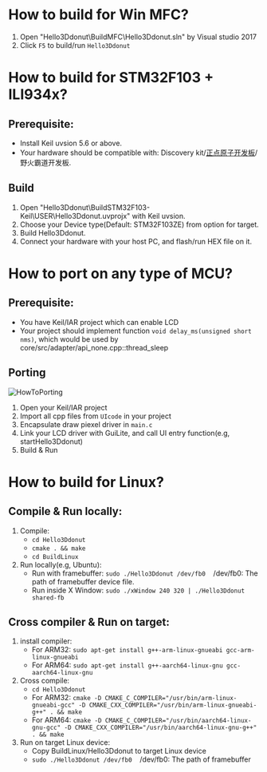 # How to build for Win MFC?
1. Open "Hello3Ddonut\BuildMFC\Hello3Ddonut.sln" by Visual studio 2017
2. Click `F5` to build/run `Hello3Ddonut`

# How to build for STM32F103 + ILI934x?
## Prerequisite:
- Install Keil uvsion 5.6 or above.
- Your hardware should be compatible with: Discovery kit/[正点原子开发板](https://item.taobao.com/item.htm?spm=a230r.1.14.20.17b441b9u49Ujg&id=582084489839&ns=1&abbucket=7#detail)/野火霸道开发板.
## Build
1. Open "Hello3Ddonut\BuildSTM32F103-Keil\USER\Hello3Ddonut.uvprojx" with Keil uvsion.
2. Choose your Device type(Default: STM32F103ZE) from option for target.
3. Build Hello3Ddonut.
4. Connect your hardware with your host PC, and flash/run HEX file on it.

# How to port on any type of MCU?
## Prerequisite:
- You have Keil/IAR project which can enable LCD
- Your project should implement function `void delay_ms(unsigned short nms)`, which would be used by core/src/adapter/api_none.cpp::thread_sleep

## Porting
![HowToPorting](../doc/HowToPorting.png)
1. Open your Keil/IAR project
2. Import all cpp files from `UIcode` in your project
3. Encapsulate draw piexel driver in `main.c`
4. Link your LCD driver with GuiLite, and call UI entry function(e.g, startHello3Ddonut)
5. Build & Run

# How to build for Linux?
## Compile & Run locally:
1. Compile:
    - `cd Hello3Ddonut`
    - `cmake . && make`
    - `cd BuildLinux`
2. Run locally(e.g, Ubuntu):
    - Run with framebuffer: `sudo ./Hello3Ddonut /dev/fb0`&nbsp;&nbsp;&nbsp;&nbsp;/dev/fb0: The path of framebuffer device file.
    - Run inside X Window: `sudo ./xWindow 240 320 | ./Hello3Ddonut shared-fb`

## Cross compiler & Run on target:
1. install compiler:
    - For ARM32: `sudo apt-get install g++-arm-linux-gnueabi gcc-arm-linux-gnueabi`
    - For ARM64: `sudo apt-get install g++-aarch64-linux-gnu gcc-aarch64-linux-gnu`
2. Cross compile:
    - `cd Hello3Ddonut`
    - For ARM32: `cmake -D CMAKE_C_COMPILER="/usr/bin/arm-linux-gnueabi-gcc" -D CMAKE_CXX_COMPILER="/usr/bin/arm-linux-gnueabi-g++" . && make`
    - For ARM64: `cmake -D CMAKE_C_COMPILER="/usr/bin/aarch64-linux-gnu-gcc" -D CMAKE_CXX_COMPILER="/usr/bin/aarch64-linux-gnu-g++" . && make`
3. Run on target Linux device:
    - Copy BuildLinux/Hello3Ddonut to target Linux device
    - `sudo ./Hello3Ddonut /dev/fb0`&nbsp;&nbsp;&nbsp;&nbsp;/dev/fb0: The path of framebuffer
